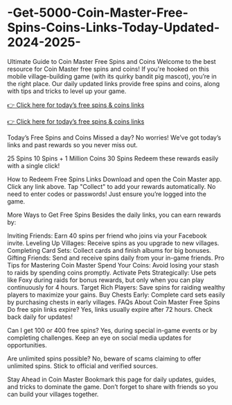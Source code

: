 # -Get-5000-Coin-Master-Free-Spins-Coins-Links-Today-Updated-2024-2025-
Ultimate Guide to Coin Master Free Spins and Coins
Welcome to the best resource for Coin Master free spins and coins! If you're hooked on this mobile village-building game (with its quirky bandit pig mascot), you’re in the right place. Our daily updated links provide free spins and coins, along with tips and tricks to level up your game.

[👉 Click here for today’s free spins & coins links](https://cutt.ly/EeXDrolA)

[👉 Click here for today’s free spins & coins links](https://cutt.ly/EeXDrolA)

Today’s Free Spins and Coins
Missed a day? No worries! We’ve got today’s links and past rewards so you never miss out.

25 Spins
10 Spins + 1 Million Coins
30 Spins
Redeem these rewards easily with a single click!

How to Redeem Free Spins Links
Download and open the Coin Master app.
Click any link above.
Tap "Collect" to add your rewards automatically.
No need to enter codes or passwords! Just ensure you’re logged into the game.

More Ways to Get Free Spins
Besides the daily links, you can earn rewards by:

Inviting Friends: Earn 40 spins per friend who joins via your Facebook invite.
Leveling Up Villages: Receive spins as you upgrade to new villages.
Completing Card Sets: Collect cards and finish albums for big bonuses.
Gifting Friends: Send and receive spins daily from your in-game friends.
Pro Tips for Mastering Coin Master
Spend Your Coins: Avoid losing your stash to raids by spending coins promptly.
Activate Pets Strategically: Use pets like Foxy during raids for bonus rewards, but only when you can play continuously for 4 hours.
Target Rich Players: Save spins for raiding wealthy players to maximize your gains.
Buy Chests Early: Complete card sets easily by purchasing chests in early villages.
FAQs About Coin Master Free Spins
Do free spin links expire?
Yes, links usually expire after 72 hours. Check back daily for updates!

Can I get 100 or 400 free spins?
Yes, during special in-game events or by completing challenges. Keep an eye on social media updates for opportunities.

Are unlimited spins possible?
No, beware of scams claiming to offer unlimited spins. Stick to official and verified sources.

Stay Ahead in Coin Master
Bookmark this page for daily updates, guides, and tricks to dominate the game. Don’t forget to share with friends so you can build your villages together.
